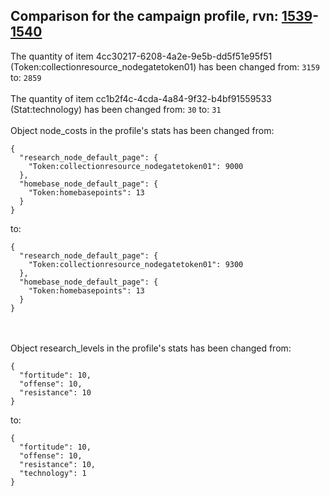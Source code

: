 ## Comparison for the campaign profile, rvn: [1539](https://github.com/PRO100KatYT/FortniteProfileRevisions/tree/main/profiles/campaign/1539%20campaign.json)-[1540](https://github.com/PRO100KatYT/FortniteProfileRevisions/tree/main/profiles/campaign/1540%20campaign.json)

The quantity of item 4cc30217-6208-4a2e-9e5b-dd5f51e95f51 (Token:collectionresource_nodegatetoken01) has been changed from: `3159` to: `2859`
<br><br>
The quantity of item cc1b2f4c-4cda-4a84-9f32-b4bf91559533 (Stat:technology) has been changed from: `30` to: `31`
<br><br>
Object node_costs in the profile's stats has been changed from:

```
{
  "research_node_default_page": {
    "Token:collectionresource_nodegatetoken01": 9000
  },
  "homebase_node_default_page": {
    "Token:homebasepoints": 13
  }
}
```

to:

```
{
  "research_node_default_page": {
    "Token:collectionresource_nodegatetoken01": 9300
  },
  "homebase_node_default_page": {
    "Token:homebasepoints": 13
  }
}
```

<br><br>
Object research_levels in the profile's stats has been changed from:

```
{
  "fortitude": 10,
  "offense": 10,
  "resistance": 10
}
```

to:

```
{
  "fortitude": 10,
  "offense": 10,
  "resistance": 10,
  "technology": 1
}
```

<br><br>

